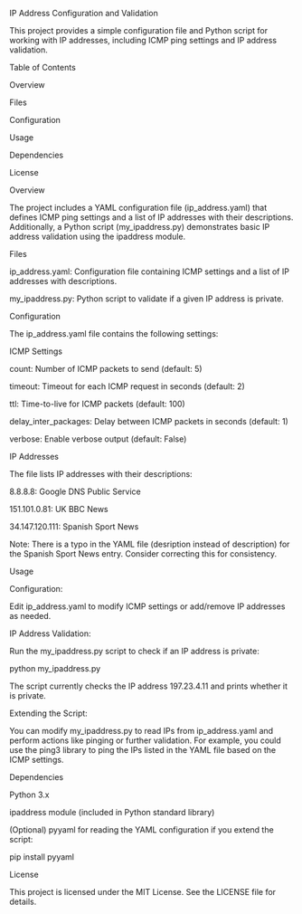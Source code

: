 IP Address Configuration and Validation

This project provides a simple configuration file and Python script for working with IP addresses, including ICMP ping settings and IP address validation.

Table of Contents





Overview



Files



Configuration



Usage



Dependencies



License

Overview

The project includes a YAML configuration file (ip_address.yaml) that defines ICMP ping settings and a list of IP addresses with their descriptions. Additionally, a Python script (my_ipaddress.py) demonstrates basic IP address validation using the ipaddress module.

Files





ip_address.yaml: Configuration file containing ICMP settings and a list of IP addresses with descriptions.



my_ipaddress.py: Python script to validate if a given IP address is private.

Configuration

The ip_address.yaml file contains the following settings:

ICMP Settings





count: Number of ICMP packets to send (default: 5)



timeout: Timeout for each ICMP request in seconds (default: 2)



ttl: Time-to-live for ICMP packets (default: 100)



delay_inter_packages: Delay between ICMP packets in seconds (default: 1)



verbose: Enable verbose output (default: False)

IP Addresses

The file lists IP addresses with their descriptions:





8.8.8.8: Google DNS Public Service



151.101.0.81: UK BBC News



34.147.120.111: Spanish Sport News

Note: There is a typo in the YAML file (desription instead of description) for the Spanish Sport News entry. Consider correcting this for consistency.

Usage





Configuration:





Edit ip_address.yaml to modify ICMP settings or add/remove IP addresses as needed.



IP Address Validation:





Run the my_ipaddress.py script to check if an IP address is private:

python my_ipaddress.py



The script currently checks the IP address 197.23.4.11 and prints whether it is private.



Extending the Script:





You can modify my_ipaddress.py to read IPs from ip_address.yaml and perform actions like pinging or further validation. For example, you could use the ping3 library to ping the IPs listed in the YAML file based on the ICMP settings.

Dependencies





Python 3.x



ipaddress module (included in Python standard library)



(Optional) pyyaml for reading the YAML configuration if you extend the script:

pip install pyyaml

License

This project is licensed under the MIT License. See the LICENSE file for details.
